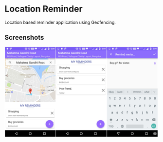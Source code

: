 # Location Reminder
Location based reminder application using Geofencing.

## Screenshots
<img src="/assets/screenshots.jpg">
